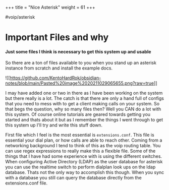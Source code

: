+++
title = "Nice Asterisk"
weight = 61
+++

#voip/asterisk

# Important Files and why
#### Just some files I think is necessary to get this system up and usable

So there are a ton of files available to you when you stand up an asterisk instance from scratch and install the example docs. 


![[https://github.com/KentoHardRok/obsidian-notes/blob/main/Pasted%20image%2020211029065655.png?raw=true]]

I may have added one or two in there as I have been working on the system but there really is a lot. The catch is that there are only a hand full of configs that you need to mess with to get a client making calls on your system. So that begs the question, why so many files then? Well you CAN do a lot with this system. Of course online tutorials are geared towards getting you started and thats about it but as I remember the things I went through to get this system up I'll try and write this stuff down.

First file which I feel is the most essential is `extensions.conf`. This file is essential your dial plan, or how calls are able to reach other. Coming from a networking background I tend to think of this as the voip routing table. You can use regex expressions to really make this a flexible file. Some of the things that I have had some experience with is using the different switches. When configuring Active Directory (LDAP) as the user database for asterisk you can use the realtime switch to perform dialplan look ups on the ldap database. Thats not the only way to accomplish this though. When you sync with a database you still can query the database directly from the extensions.conf file. 